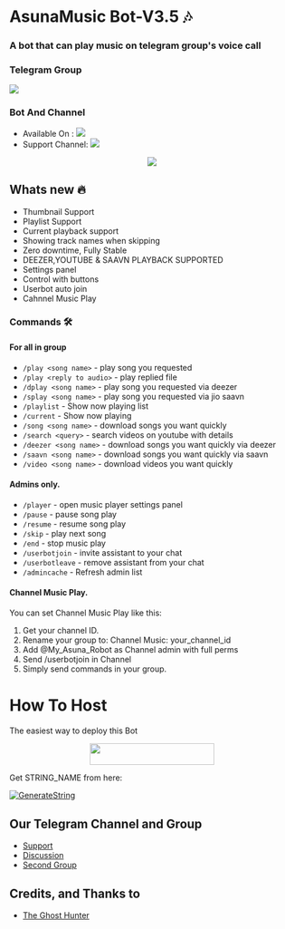 <h1 align="centre">AsunaMusic Bot-V3.5 🎶</h1>

### A bot that can play music on telegram group's voice call

### Telegram Group
<p align="left">
<a href="https://t.me/AsunaRobotSupport" alt="Telegram!"> <img src="https://aleen42.github.io/badges/src/telegram.svg" /> </a>

### Bot And Channel 
* Available On :  <a href="http://t.me/My_Asuna_Robot" alt="AsunaRobot"> <img src="https://img.shields.io/badge/%F0%9F%A4%96%20-Asuna_Robot-blue" /> </a>
* Support Channel: <a  href="https://t.me/AsunaLogUpdate" alt="Help Centre Logs"> <img  src="https://img.shields.io/badge/%F0%9F%92%A1-AsunaRobot%20Log%20Channel-9cf" /> </a>


<p align="center">
  <img src="https://telegra.ph/file/a3b7de7254411cbe33735.jpg">
</p>

<h2> Whats new 🔥 </h2>

- Thumbnail Support
- Playlist Support
- Current playback support
- Showing track names when skipping
- Zero downtime, Fully Stable
- DEEZER,YOUTUBE & SAAVN PLAYBACK SUPPORTED
- Settings panel
- Control with buttons
- Userbot auto join
- Cahnnel Music Play


### Commands 🛠
#### For all in group

- `/play <song name>` - play song you requested
- `/play <reply to audio>` - play replied file
- `/dplay <song name>` - play song you requested via deezer
- `/splay <song name>` - play song you requested via jio saavn
- `/playlist` - Show now playing list
- `/current` - Show now playing
- `/song <song name>` - download songs you want quickly
- `/search <query>` - search videos on youtube with details
- `/deezer <song name>` - download songs you want quickly via deezer
- `/saavn <song name>` - download songs you want quickly via saavn
- `/video <song name>` - download videos you want quickly

#### Admins only.
- `/player` - open music player settings panel
- `/pause` - pause song play
- `/resume` - resume song play
- `/skip` - play next song
- `/end` - stop music play
- `/userbotjoin` - invite assistant to your chat
- `/userbotleave` - remove assistant from your chat
- `/admincache` - Refresh admin list

#### Channel Music Play.
You can set Channel Music Play like this:
 1. Get your channel ID.
 2. Rename your group to: Channel Music: your_channel_id
 3. Add @My_Asuna_Robot as Channel admin with full perms
 4. Send /userbotjoin in Channel
 5. Simply send commands in your group.


# How To Host
The easiest way to deploy this Bot
<p align="center"><a href="https://heroku.com/deploy?template=https://github.com/HuntingBots/AsunaMusic"> <img src="https://img.shields.io/badge/Deploy%20To%20Heroku-blue?style=for-the-badge&logo=heroku" width="220" height="38.45"/></a></p>

Get STRING_NAME from here:

[![GenerateString](https://img.shields.io/badge/repl.it-generateString-silver)](https://replit.com/@HuntingBots/Matrixvcbot)


## Our Telegram Channel and Group

* [Support](https://telegram.dog/AsunaRobotSupport)
* [Discussion](https://telegram.dog/helpcentrebot1)
* [Second Group](https://telegram.dog/fire_world_entertainment)

## Credits, and Thanks to 
*   [The Ghost Hunter](https://telegram.dog/The_Ghost_Hunter)
